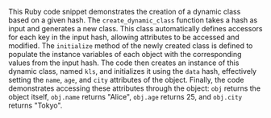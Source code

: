 This Ruby code snippet demonstrates the creation of a dynamic class based on a given hash. The `create_dynamic_class` function takes a hash as input and generates a new class. This class automatically defines accessors for each key in the input hash, allowing attributes to be accessed and modified. The `initialize` method of the newly created class is defined to populate the instance variables of each object with the corresponding values from the input hash.  The code then creates an instance of this dynamic class, named `kls`, and initializes it using the `data` hash, effectively setting the `name`, `age`, and `city` attributes of the object. Finally, the code demonstrates accessing these attributes through the object: `obj` returns the object itself, `obj.name` returns "Alice", `obj.age` returns 25, and `obj.city` returns "Tokyo".